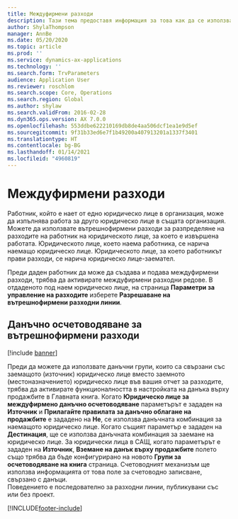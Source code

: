 ```yaml
---
title: Междуфирмени разходи
description: Тази тема предоставя информация за това как да се използват вътрешнофирмени разходи за разпределяне на разходите на работник на юридическото лице, за което е извършена работата.
author: ShylaThompson
manager: AnnBe
ms.date: 05/20/2020
ms.topic: article
ms.prod: ''
ms.service: dynamics-ax-applications
ms.technology: ''
ms.search.form: TrvParameters
audience: Application User
ms.reviewer: roschlom
ms.search.scope: Core, Operations
ms.search.region: Global
ms.author: shylaw
ms.search.validFrom: 2016-02-28
ms.dyn365.ops.version: AX 7.0.0
ms.openlocfilehash: 553ddbe622210169db8de4aa506dcf1ea1e9d5ef
ms.sourcegitcommit: 9f31b33ed6e7f1b49200a407913201a1337f3401
ms.translationtype: HT
ms.contentlocale: bg-BG
ms.lasthandoff: 01/14/2021
ms.locfileid: "4960819"
---
```

# <a name="intercompany-expenses"></a>Междуфирмени разходи

Работник, който е нает от едно юридическо лице в организация, може да изпълнява работа за друго юридическо лице в същата организация. Можете да използвате вътрешнофирмени разходи за разпределяне на разходите на работник на юридическото лице, за което е извършена работата. Юридическото лице, което наема работника, се нарича наемащо юридическо лице. Юридическото лице, за което работникът прави разходи, се нарича юридическо лице-заемател. 

Преди даден работник да може да създава и подава междуфирмени разходи, трябва да активирате междуфирмени разходни редове. В отдаденото под наем юридическо лице, на страница **Параметри за управление на разходите** изберете **Разрешаване на вътрешнофирмени разходни линии**. 

## <a name="tax-posting-for-intercompany-expenses"></a>Данъчно осчетоводяване за вътрешнофирмени разходи

[!include [banner](../includes/banner.md)]

Преди да можете да използвате данъчни групи, които са свързани със заемащото (източник) юридическо лице вместо заемното (местоназначението) юридическо лице във вашия отчет за разходите, трябва да активирате функционалността в настройката на данъка върху продажбите в Главната книга. Когато **Юридическо лице за междуфирмено данъчно осчетоводяване** параметърът е зададен на **Източник** и **Прилагайте правилата за данъчно облагане на продажбите** е зададено на **Не**, се използва данъчната комбинация за наемащото юридическо лице. Когато същият параметър е зададен на **Дестинация**, ще се използва данъчната комбинация за заемане на юридическо лице. За юридически лица в САЩ, когато параметърът е зададен на **Източник**, **Вземане на данък върху продажбите** полето също трябва да бъде конфигурирано на новото **Групи за осчетоводяване на книга** страница. Счетоводният механизъм ще използва информацията от това поле за счетоводно записване, свързано с данъци.   
Поведението е последователно за разходни линии, публикувани със или без проект.  


[!INCLUDE[footer-include](../includes/footer-banner.md)]